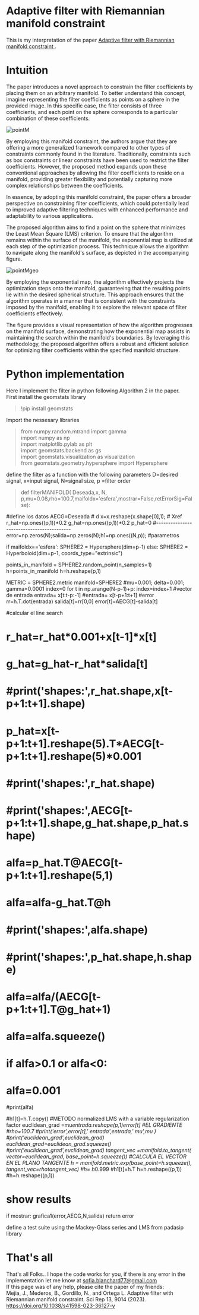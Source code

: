 
# Adaptive filter with Riemannian manifold constraint  

This is my interpretation of the paper [Adaptive filter with Riemannian manifold constraint  ](https://doi.org/10.1038/s41598-023-36127-y).
# Intuition

The paper introduces a novel approach to constrain the filter coefficients by placing them on an arbitrary manifold. To better understand this concept, imagine representing the filter coefficients as points on a sphere in the provided image. In this specific case, the filter consists of three coefficients, and each point on the sphere corresponds to a particular combination of these coefficients.

![pointM](https://github.com/SofiaBlnchrd/AdaptiveFiltering/assets/135394093/fc472fc2-0cdf-48d0-9e22-5ccf56672013)

By employing this manifold constraint, the authors argue that they are offering a more generalized framework compared to other types of constraints commonly found in the literature. Traditionally, constraints such as box constraints or linear constraints have been used to restrict the filter coefficients. However, the proposed method expands upon these conventional approaches by allowing the filter coefficients to reside on a manifold, providing greater flexibility and potentially capturing more complex relationships between the coefficients.

In essence, by adopting this manifold constraint, the paper offers a broader perspective on constraining filter coefficients, which could potentially lead to improved adaptive filtering techniques with enhanced performance and adaptability to various applications.

The proposed algorithm aims to find a point on the sphere that minimizes the Least Mean Square (LMS) criterion. To ensure that the algorithm remains within the surface of the manifold, the exponential map is utilized at each step of the optimization process. This technique allows the algorithm to navigate along the manifold's surface, as depicted in the accompanying figure.


![pointMgeo](https://github.com/SofiaBlnchrd/AdaptiveFiltering/assets/135394093/416e8d73-ebf1-4859-93b7-f1113d80dc18)

By employing the exponential map, the algorithm effectively projects the optimization steps onto the manifold, guaranteeing that the resulting points lie within the desired spherical structure. This approach ensures that the algorithm operates in a manner that is consistent with the constraints imposed by the manifold, enabling it to explore the relevant space of filter coefficients effectively.

The figure provides a visual representation of how the algorithm progresses on the manifold surface, demonstrating how the exponential map assists in maintaining the search within the manifold's boundaries. By leveraging this methodology, the proposed algorithm offers a robust and efficient solution for optimizing filter coefficients within the specified manifold structure.

# Python implementation

Here I implement the filter in python following Algorithm 2 in the paper.  
First install the geomstats library

> !pip install geomstats

Import the nessesary libraries

> from numpy.random.mtrand import gamma  
> import numpy as np  
> import matplotlib.pylab as plt  
> import geomstats.backend as gs  
> import geomstats.visualization as visualization  
> from geomstats.geometry.hypersphere import Hypersphere

define the filter as a function with the following parameters D=desired signal, x=input signal, N=signal size, p =filter order
> def filterMANIFOLD( Deseada,x, N, p,mu=0.08,rho=100.7,maifoldx='esfera',mostrar=False,retErrorSig=False):

 #define los datos
 AECG=Deseada                # d
 x=x.reshape(x.shape[0],1);  # Xref
 r_hat=np.ones((p,1))*0.2
 g_hat=np.ones((p,1))*0.2
 p_hat=0
 #------------------------------------------
 error=np.zeros(N);salida=np.zeros(N);h1=np.ones((N,p)); 
 #parametros
 
 if maifoldx=='esfera':
  SPHERE2 = Hypersphere(dim=p-1)
 else: 
  SPHERE2 = Hyperboloid(dim=p-1, coords_type="extrinsic")


 points_in_manifold = SPHERE2.random_point(n_samples=1)
 h=points_in_manifold
 h=h.reshape(p,1)

 METRIC = SPHERE2.metric
 manifold=SPHERE2
 #mu=0.001;  delta=0.001; gamma=0.0001
 index=0
 for t in np.arange(N-p-1)+p:
  index=index+1
  #vector de entrada
  entrada= x[t:t-p:-1]
  #entrada= x[t-p+1:t+1]
  #error
  rr=h.T.dot(entrada)
  salida[t]=rr[0,0]
  error[t]=AECG[t]-salida[t]

  #calcular el line search
  # r_hat=r_hat*0.001+x[t-1]*x[t]
  # g_hat=g_hat-r_hat*salida[t]
  # #print('shapes:',r_hat.shape,x[t-p+1:t+1].shape)
  # p_hat=x[t-p+1:t+1].reshape(5).T*AECG[t-p+1:t+1].reshape(5)*0.001
  # #print('shapes:',r_hat.shape)
  # #print('shapes:',AECG[t-p+1:t+1].shape,g_hat.shape,p_hat.shape)
  # alfa=p_hat.T@AECG[t-p+1:t+1].reshape(5,1)
  # alfa=alfa-g_hat.T@h
  # #print('shapes:',alfa.shape)
  # #print('shapes:',p_hat.shape,h.shape)
  # alfa=alfa/(AECG[t-p+1:t+1].T@g_hat+1)
  # alfa=alfa.squeeze()
  # if alfa>0.1 or alfa<0:
  #   alfa=0.001
  #print(alfa)
  
  #h1[t]=h.T.copy()
  #METODO normalized LMS with a variable regularization factor 
  euclidean_grad =mu*entrada.reshape(p,1)*error[t]  #EL GRADIENTE
  #rho=100.7
  #print('error',error[t],' entrada',entrada,' mu',mu )
  #print('euclidean_grad',euclidean_grad)
  euclidean_grad=euclidean_grad.squeeze()
  #print('euclidean_grad',euclidean_grad)
  tangent_vec =manifold.to_tangent( vector=euclidean_grad, base_point=h.squeeze()) #CALCULA EL VECTOR EN EL PLANO TANGENTE
  h = manifold.metric.exp(base_point=h.squeeze(), tangent_vec=rho*tangent_vec)
  #h= h*0.999
  #h1[t]=h.T
  h=h.reshape((p,1))
  #h=h.reshape((p,1))
 # show results
 if mostrar:
  grafica1(error,AECG,N,salida)
 return error

define a test suite using the Mackey-Glass series and LMS from padasip library  

# That's all
That's all Folks..
I hope the code works for you, if there is any error in the implementation let me know at sofia.blanchard77@gmail.com  
If this page was of any help, please cite the paper of my friends:  
Mejia, J., Mederos, B., Gordillo, N., and Ortega L. Adaptive filter with Riemannian manifold constraint. Sci Rep 13, 9014 (2023). https://doi.org/10.1038/s41598-023-36127-y

